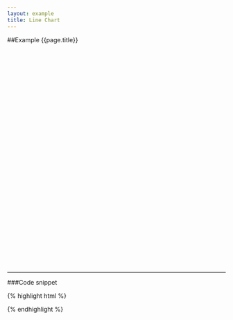 ```yaml
---
layout: example
title: Line Chart
---
```


##Example {{page.title}}

<div id='placeholder' class='example-placeholder' style="width:740px; height:500px; padding-top:0;"></div>

---

###Code snippet

{% highlight html %}
<div id='placeholder' width="650px" height="400px"></div>
<script>
Vizabi('LineChart', document.getElementById('placeholder'), {
    state: {
      time: {
        value: "1950",
        start: "1800",
        end: "2015"
      },
      marker: {
        label: {
          use: "property",
          which: "geo.name"
        },
        axis_y: {
          use: "indicator",
          which: "sg_gdp_p_cap_const_ppp2011_dollar",
          scaleType: "log"
        },
        axis_x: {
          use: "indicator",
          which: "time",
          scaleType: "time"
        },
        color: {
          use: "property",
          scaleType: "ordinal",
          which: "geo.name"
        }
      }
    },
    ui: {
        buttons: ['find', 'colors']
    },
    data: {
        reader: 'csv',
        path: '/path/to/your/file.csv'
    }
});
</script>
{% endhighlight %}

<script defer>
Vizabi('LineChart', document.getElementById('placeholder'), {
    state: {
      time: {
        value: "1950",
        start: "1800",
        end: "2015"
      },
      marker: {
        label: {
          use: "property",
          which: "geo.name"
        },
        axis_y: {
          use: "indicator",
          which: "sg_gdp_p_cap_const_ppp2011_dollar",
          scaleType: "log"
        },
        axis_x: {
          use: "indicator",
          which: "time",
          scaleType: "time"
        },
        color: {
          use: "property",
          scaleType: "ordinal",
          which: "geo.name"
        }
      }
    },
    ui: {
      buttons: [],
      dialogs: {
        popup: []
      }
    },
    data: {
        reader: 'csv',
        path: '/preview/data/waffles/dont-panic-poverty.csv'
    }
});
</script>
